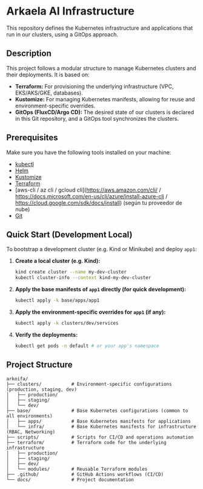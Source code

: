 # Arkaela AI Infrastructure

This repository defines the Kubernetes infrastructure and applications that run in our clusters, using a GitOps approach.

## Description

This project follows a modular structure to manage Kubernetes clusters and their deployments. It is based on:
-   **Terraform:** For provisioning the underlying infrastructure (VPC, EKS/AKS/GKE, databases).
-   **Kustomize:** For managing Kubernetes manifests, allowing for reuse and environment-specific overrides.
-   **GitOps (FluxCD/Argo CD):** The desired state of our clusters is declared in this Git repository, and a GitOps tool synchronizes the clusters.

## Prerequisites

Make sure you have the following tools installed on your machine:

* [kubectl](https://kubernetes.io/docs/tasks/tools/install-kubectl/)
* [Helm](https://helm.sh/docs/intro/install/)
* [Kustomize](https://kubectl.docs.kubernetes.io/installation/kustomize/)
* [Terraform](https://www.terraform.io/downloads.html)
* [aws-cli / az cli / gcloud cli](https://aws.amazon.com/cli/ / https://docs.microsoft.com/en-us/cli/azure/install-azure-cli / https://cloud.google.com/sdk/docs/install) (según tu proveedor de nube)
* [Git](https://git-scm.com/downloads)

## Quick Start (Development Local)

To bootstrap a development cluster (e.g. Kind or Minikube) and deploy `app1`:

1.  **Create a local cluster (e.g. Kind):**
    ```bash
    kind create cluster --name my-dev-cluster
    kubectl cluster-info --context kind-my-dev-cluster
    ```
2.  **Apply the base manifests of `app1` directly (for quick development):**
    ```bash
    kubectl apply -k base/apps/app1
    ```
3.  **Apply the environment-specific overrides for `app1` (if any):**
    ```bash
    kubectl apply -k clusters/dev/services
    ```
4.  **Verify the deployments:**
    ```bash
    kubectl get pods -n default # or your app's namespace
    ```

## Project Structure
```
arkoifa/
├── clusters/           # Environment-specific configurations (production, staging, dev)
│   ├── production/
│   ├── staging/
│   └── dev/
├── base/               # Base Kubernetes configurations (common to all environments)
│   ├── apps/           # Base Kubernetes manifests for applications
│   └── infra/          # Base Kubernetes manifests for infrastructure (RBAC, Networking)
├── scripts/            # Scripts for CI/CD and operations automation
├── terraform/          # Terraform code for the underlying infrastructure
│   ├── production/
│   ├── staging/
│   ├── dev/
│   └── modules/        # Reusable Terraform modules
├── .github/            # GitHub Actions workflows (CI/CD)
└── docs/               # Project documentation
```